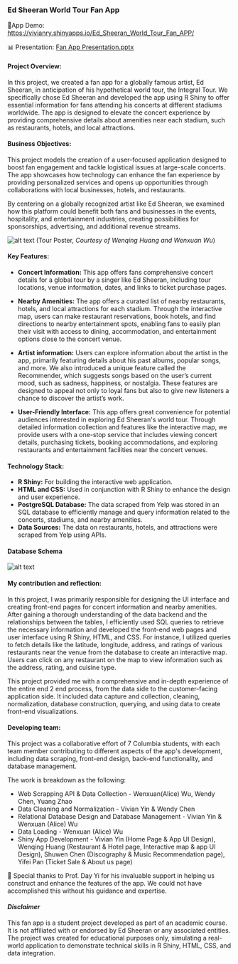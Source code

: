 ### Ed Sheeran World Tour Fan App 

🔗App Demo: https://vivianry.shinyapps.io/Ed_Sheeran_World_Tour_Fan_APP/

📊 Presentation: [Fan App  Presentation.pptx](https://github.com/user-attachments/files/16776834/Fan.App.Presentation.pptx)

#### Project Overview:
In this project, we created a fan app for a globally famous artist, Ed Sheeran, in anticipation of his hypothetical world tour, the Integral Tour. We specifically chose Ed Sheeran and developed the app using R Shiny to offer essential information for fans attending his concerts at different stadiums worldwide. The app is designed to elevate the concert experience by providing comprehensive details about amenities near each stadium, such as restaurants, hotels, and local attractions.

#### Business Objectives:
This project models the creation of a user-focused application designed to boost fan engagement and tackle logistical issues at large-scale concerts. The app showcases how technology can enhance the fan experience by providing personalized services and opens up opportunities through collaborations with local businesses, hotels, and restaurants.

By centering on a globally recognized artist like Ed Sheeran, we examined how this platform could benefit both fans and businesses in the events, hospitality, and entertainment industries, creating possibilities for sponsorships, advertising, and additional revenue streams.

![alt text](https://github.com/user-attachments/assets/231273d4-a00b-4d4e-936e-dabf9025e558)
(Tour Poster, *Courtesy of Wenqing Huang and Wenxuan Wu*)

#### Key Features:
- **Concert Information:** This app offers fans comprehensive concert details for a global tour by a singer like Ed Sheeran, including tour locations, venue information, dates, and links to ticket purchase pages.
  
- **Nearby Amenities:** The app offers a curated list of nearby restaurants, hotels, and local attractions for each stadium. Through the interactive map, users can make restaurant reservations, book hotels, and find directions to nearby entertainment spots, enabling fans to easily plan their visit with access to dining, accommodation, and entertainment options close to the concert venue.
  
- **Artist information:** Users can explore information about the artist in the app, primarily featuring details about his past albums, popular songs, and more. We also introduced a unique feature called the Recommender, which suggests songs based on the user’s current mood, such as sadness, happiness, or nostalgia. These features are designed to appeal not only to loyal fans but also to give new listeners a chance to discover the artist’s work.

- **User-Friendly Interface:** This app offers great convenience for potential audiences interested in exploring Ed Sheeran's world tour. Through detailed information collection and features like the interactive map, we provide users with a one-stop service that includes viewing concert details, purchasing tickets, booking accommodations, and exploring restaurants and entertainment facilities near the concert venues.

#### Technology Stack:
- **R Shiny:** For building the interactive web application.
- **HTML and CSS:** Used in conjunction with R Shiny to enhance the design and user experience.
- **PostgreSQL Database:** The data scraped from Yelp was stored in an SQL database to efficiently manage and query information related to the concerts, stadiums, and nearby amenities.
- **Data Sources:** The data on restaurants, hotels, and attractions were scraped from Yelp using APIs.

#### Database Schema
![alt text](https://github.com/user-attachments/assets/371ec637-78f3-44a5-a305-30f4d1c09b4e)

#### My contribution and reflection:
In this project, I was primarily responsible for designing the UI interface and creating front-end pages for concert information and nearby amenities. After gaining a thorough understanding of the data backend and the relationships between the tables, I efficiently used SQL queries to retrieve the necessary information and developed the front-end web pages and user interface using R Shiny, HTML, and CSS. For instance, I utilized queries to fetch details like the latitude, longitude, address, and ratings of various restaurants near the venue from the database to create an interactive map. Users can click on any restaurant on the map to view information such as the address, rating, and cuisine type.

This project provided me with a comprehensive and in-depth experience of the entire end 2 end process, from the data side to the customer-facing application side. It included data capture and collection, cleaning, normalization, database construction, querying, and using data to create front-end visualizations.

#### Developing team:
This project was a collaborative effort of 7 Columbia students, with each team member contributing to different aspects of the app's development, including data scraping, front-end design, back-end functionality, and database management.

The work is breakdown as the following:
- Web Scrapping API & Data Collection - Wenxuan(Alice) Wu, Wendy Chen, Yuang Zhao
- Data Cleaning and Normalization - Vivian Yin & Wendy Chen
- Relational Database Design and Database Management - Vivian Yin & Wenxuan (Alice) Wu
- Data Loading - Wenxuan (Alice) Wu
- Shiny App Development - Vivian Yin (Home Page & App UI Design), Wenqing Huang (Restaurant & Hotel page, Interactive map & app UI Design), Shuwen Chen (Discography & Music Recommendation page), Yifei Pan (Ticket Sale & About us page)

 🎉 Special thanks to Prof. Day Yi for his invaluable support in helping us construct and enhance the features of the app. We could not have accomplished this without his guidance and expertise.
 
#### *Disclaimer*
This fan app is a student project developed as part of an academic course. It is not affiliated with or endorsed by Ed Sheeran or any associated entities. The project was created for educational purposes only, simulating a real-world application to demonstrate technical skills in R Shiny, HTML, CSS, and data integration.
